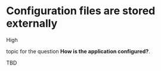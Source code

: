 # Configuration files are stored externally

<div class="risk-rounded-box high">High</div>

topic for the question **How is the application configured?**.

TBD
